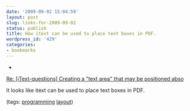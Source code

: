 ```yaml
---
date: '2009-09-02 15:04:59'
layout: post
slug: links-for-2009-09-02
status: publish
title: How itext can be used to place text boxes in PDF.
wordpress_id: '429'
categories:
- bookmarks
---
```


  * 
                

[Re: [iText-questions] Creating a "text area" that may be positioned abso](http://www.mail-archive.com/itext-questions@lists.sourceforge.net/msg01533.html)


                

It looks like itext can be used to place text boxes in PDF.


                

(tags: [programming](http://delicious.com/eob/programming) [layout](http://delicious.com/eob/layout))


            
